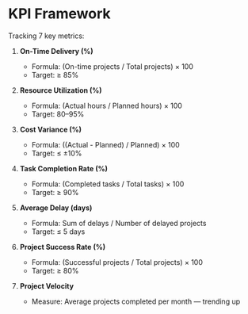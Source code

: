 # KPI Framework

Tracking 7 key metrics:

1. **On-Time Delivery (%)**  
   - Formula: (On-time projects / Total projects) × 100  
   - Target: ≥ 85%

2. **Resource Utilization (%)**  
   - Formula: (Actual hours / Planned hours) × 100  
   - Target: 80–95%

3. **Cost Variance (%)**  
   - Formula: ((Actual - Planned) / Planned) × 100  
   - Target: ≤ ±10%

4. **Task Completion Rate (%)**  
   - Formula: (Completed tasks / Total tasks) × 100  
   - Target: ≥ 90%

5. **Average Delay (days)**  
   - Formula: Sum of delays / Number of delayed projects  
   - Target: ≤ 5 days

6. **Project Success Rate (%)**  
   - Formula: (Successful projects / Total projects) × 100  
   - Target: ≥ 80%

7. **Project Velocity**  
   - Measure: Average projects completed per month — trending up
